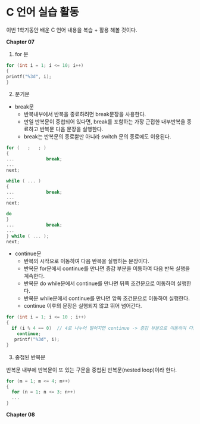# C 언어 실습 활동
이번 1학기동안 배운 C 언어 내용을 복습 + 활용 해볼 것이다. 

**Chapter 07**

1. for 문
```c
for (int i = 1; i <= 10; i++)
{
printf("%3d", i);
}
```

2. 분기문

- break문
  - 반복내부에서 반복을 종료하려면 break문장을 사용한다.
  - 만일 반복문이 중첩되어 있다면, break를 포함하는 가장 근접한 내부반복을 종료하고
    반복문 다음 문장을 실행한다.
  - break는 반복문의 종료뿐만 아니라 switch 문의 종료에도 이용된다.
  

```c
for (   ;   ; )
{
...            break;
...
next;
```

```c
while ( ... )
{
...            break;
...
next;
```

```c
do
}
...            break;
...
} while ( ... );
next;
```

- continue문
  - 반복의 시작으로 이동하여 다음 반복을 실행하는 문장이다. 
  - 반복문 for문에서 continue를 만나면 증감 부분을 이동하여 다음 반복 실행을 계속한다.
  - 반복문 do while문에서 continue를 만나면 뒤쪽 조건문으로 이동하여 실행한다.
  - 반복문 while문에서 continue를 만나면 앞쪽 조건문으로 이동하여 실행한다.
  - continue 이후의 문장은 실행되지 않고 뛰어 넘어간다.


```c
for (int i = 1; i <= 10 ; i++)
{
  if (i % 4 == 0)  // 4로 나누어 떨어지면 continue -> 증감 부분으로 이동하여 다음반복 실행
    continue;
   printf("%3d", i);
}
```

3. 중첩된 반복문

반복문 내부에 반복문이 또 있는 구문을 중첩된 반복문(nested loop)이라 한다.

```c
for (m = 1; m <= 4; m++) 
{
  for (n = 1; n <= 3; n++)
  ...
}
```

**Chapter 08**
